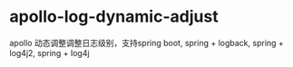 # apollo-log-dynamic-adjust
apollo 动态调整调整日志级别，支持spring boot, spring + logback, spring + log4j2, spring + log4j
